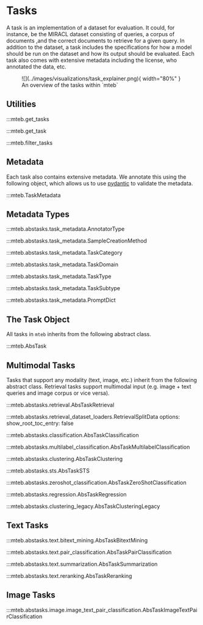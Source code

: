 # Tasks

A task is an implementation of a dataset for evaluation. It could, for instance, be the MIRACL dataset consisting of queries, a corpus of documents
,and the correct documents to retrieve for a given query. In addition to the dataset, a task includes the specifications for how a model should be run on the dataset and how its output should be evaluated. Each task also comes with extensive metadata including the license, who annotated the data, etc.

<figure markdown="span">
    ![](../images/visualizations/task_explainer.png){ width="80%" }
    <figcaption>An overview of the tasks within `mteb`</figcaption>
</figure>

## Utilities

:::mteb.get_tasks

:::mteb.get_task

:::mteb.filter_tasks

## Metadata

Each task also contains extensive metadata. We annotate this using the following object, which allows us to use [pydantic](https://docs.pydantic.dev/latest/) to validate the metadata.

:::mteb.TaskMetadata

## Metadata Types

:::mteb.abstasks.task_metadata.AnnotatorType

:::mteb.abstasks.task_metadata.SampleCreationMethod

:::mteb.abstasks.task_metadata.TaskCategory

:::mteb.abstasks.task_metadata.TaskDomain

:::mteb.abstasks.task_metadata.TaskType

:::mteb.abstasks.task_metadata.TaskSubtype

:::mteb.abstasks.task_metadata.PromptDict


## The Task Object

All tasks in `mteb` inherits from the following abstract class.


:::mteb.AbsTask

## Multimodal Tasks

Tasks that support any modality (text, image, etc.) inherit from the following abstract class. Retrieval tasks support multimodal input (e.g. image + text queries and image corpus or vice versa).

:::mteb.abstasks.retrieval.AbsTaskRetrieval

:::mteb.abstasks.retrieval_dataset_loaders.RetrievalSplitData
    options:
        show_root_toc_entry: false

:::mteb.abstasks.classification.AbsTaskClassification

:::mteb.abstasks.multilabel_classification.AbsTaskMultilabelClassification

:::mteb.abstasks.clustering.AbsTaskClustering

:::mteb.abstasks.sts.AbsTaskSTS

:::mteb.abstasks.zeroshot_classification.AbsTaskZeroShotClassification

:::mteb.abstasks.regression.AbsTaskRegression

:::mteb.abstasks.clustering_legacy.AbsTaskClusteringLegacy

## Text Tasks

:::mteb.abstasks.text.bitext_mining.AbsTaskBitextMining

:::mteb.abstasks.text.pair_classification.AbsTaskPairClassification

:::mteb.abstasks.text.summarization.AbsTaskSummarization

:::mteb.abstasks.text.reranking.AbsTaskReranking

## Image Tasks

:::mteb.abstasks.image.image_text_pair_classification.AbsTaskImageTextPairClassification
